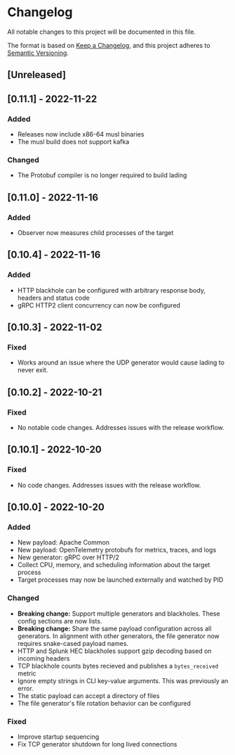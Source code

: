 # Changelog
All notable changes to this project will be documented in this file.

The format is based on [Keep a Changelog](https://keepachangelog.com/en/1.0.0/),
and this project adheres to [Semantic Versioning](https://semver.org/spec/v2.0.0.html).

## [Unreleased]

## [0.11.1] - 2022-11-22
### Added
- Releases now include x86-64 musl binaries
- The musl build does not support kafka

### Changed
- The Protobuf compiler is no longer required to build lading

## [0.11.0] - 2022-11-16
### Added
- Observer now measures child processes of the target

## [0.10.4] - 2022-11-16
### Added
- HTTP blackhole can be configured with arbitrary response body, headers and
status code
- gRPC HTTP2 client concurrency can now be configured

## [0.10.3] - 2022-11-02
### Fixed
- Works around an issue where the UDP generator would cause lading to never
exit.

## [0.10.2] - 2022-10-21
### Fixed
- No notable code changes. Addresses issues with the release workflow.

## [0.10.1] - 2022-10-20
### Fixed
- No code changes. Addresses issues with the release workflow.

## [0.10.0] - 2022-10-20
### Added
- New payload: Apache Common
- New payload: OpenTelemetry protobufs for metrics, traces, and logs
- New generator: gRPC over HTTP/2
- Collect CPU, memory, and scheduling information about the target process
- Target processes may now be launched externally and watched by PID

### Changed
- **Breaking change:** Support multiple generators and blackholes. These config
sections are now lists.
- **Breaking change:** Share the same payload configuration across all
generators. In alignment with other generators, the file generator now requires
snake-cased payload names.
- HTTP and Splunk HEC blackholes support gzip decoding based on incoming headers
- TCP blackhole counts bytes recieved and publishes a `bytes_received` metric
- Ignore empty strings in CLI key-value arguments. This was previously an error.
- The static payload can accept a directory of files
- The file generator's file rotation behavior can be configured

### Fixed
- Improve startup sequencing
- Fix TCP generator shutdown for long lived connections
